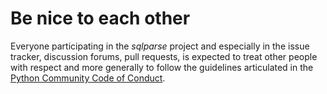 # Be nice to each other

Everyone participating in the _sqlparse_ project and especially in the
issue tracker, discussion forums, pull requests, is expected to treat
other people with respect and more generally to follow the guidelines 
articulated in the 
[Python Community Code of Conduct](https://www.python.org/psf/codeofconduct/).